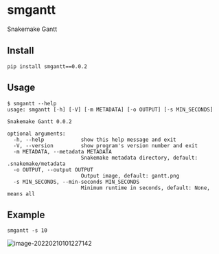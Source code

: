 # smgantt

Snakemake Gantt

## Install

```
pip install smgantt==0.0.2
```

## Usage

```
$ smgantt --help
usage: smgantt [-h] [-V] [-m METADATA] [-o OUTPUT] [-s MIN_SECONDS]

Snakemake Gantt 0.0.2

optional arguments:
  -h, --help            show this help message and exit
  -V, --version         show program's version number and exit
  -m METADATA, --metadata METADATA
                        Snakemake metadata directory, default: .snakemake/metadata
  -o OUTPUT, --output OUTPUT
                        Output image, default: gantt.png
  -s MIN_SECONDS, --min-seconds MIN_SECONDS
                        Minimum runtime in seconds, default: None, means all
```

## Example

```
smgantt -s 10
```

![image-20220210101227142](https://vs-picgo.oss-cn-zhangjiakou.aliyuncs.com/image-20220210101227142.png)
